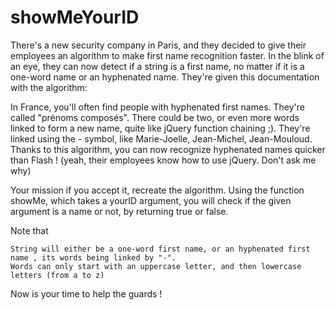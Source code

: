 # showMeYourID

There's a new security company in Paris, and they decided to give their employees an algorithm to make first name recognition faster. In the blink of an eye, they can now detect if a string is a first name, no matter if it is a one-word name or an hyphenated name. They're given this documentation with the algorithm:

In France, you'll often find people with hyphenated first names. They're called "prénoms composés". There could be two, or even more words linked to form a new name, quite like jQuery function chaining ;). They're linked using the - symbol, like Marie-Joelle, Jean-Michel, Jean-Mouloud. Thanks to this algorithm, you can now recognize hyphenated names quicker than Flash ! (yeah, their employees know how to use jQuery. Don't ask me why)

Your mission if you accept it, recreate the algorithm. Using the function showMe, which takes a yourID argument, you will check if the given argument is a name or not, by returning true or false.

Note that

    String will either be a one-word first name, or an hyphenated first name , its words being linked by "-".
    Words can only start with an uppercase letter, and then lowercase letters (from a to z)

Now is your time to help the guards !
